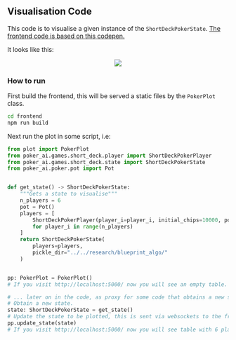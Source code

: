 ## Visualisation Code

This code is to visualise a given instance of the `ShortDeckPokerState`. [The frontend code is based on this codepen.](https://codepen.io/Rovak/pen/ExYeQar)

It looks like this:
<p align="center">
  <img src="https://github.com/fedden/poker_ai-poker-AI/blob/develop/assets/visualisation.png">
</p>

### How to run

First build the frontend, this will be served a static files by the `PokerPlot` class.
```bash
cd frontend
npm run build
```

Next run the plot in some script, i.e:
```python
from plot import PokerPlot
from poker_ai.games.short_deck.player import ShortDeckPokerPlayer
from poker_ai.games.short_deck.state import ShortDeckPokerState
from poker_ai.poker.pot import Pot


def get_state() -> ShortDeckPokerState:
    """Gets a state to visualise"""
    n_players = 6
    pot = Pot()
    players = [
        ShortDeckPokerPlayer(player_i=player_i, initial_chips=10000, pot=pot)
        for player_i in range(n_players)
    ]
    return ShortDeckPokerState(
        players=players, 
        pickle_dir="../../research/blueprint_algo/"
    )


pp: PokerPlot = PokerPlot()
# If you visit http://localhost:5000/ now you will see an empty table.

# ... later on in the code, as proxy for some code that obtains a new state ...
# Obtain a new state.
state: ShortDeckPokerState = get_state()
# Update the state to be plotted, this is sent via websockets to the frontend.
pp.update_state(state)
# If you visit http://localhost:5000/ now you will see table with 6 players.
```
